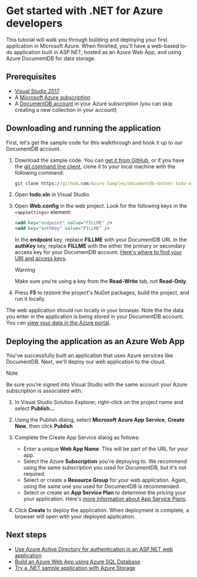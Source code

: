 

# Get started with .NET for Azure developers

This tutorial will walk you through building and deploying your first application in Microsoft Azure.  When finished, you'll have a web-based to-do application built in ASP.NET, hosted as an Azure Web App, and using Azure DocumentDB for data storage.

## Prerequisites

* [Visual Studio 2017](https://www.visualstudio.com/downloads/)
* A [Microsoft Azure subscription](https://azure.microsoft.com/free/)
* A [DocumentDB account](/azure/documentdb/documentdb-create-account) in your Azure subscription (you can skip creating a new collection in your account)

## Downloading and running the application

First, let's get the sample code for this walkthrough and hook it up to our DocumentDB account.

1. Download the sample code.  You can [get it from GitHub](https://github.com/Azure-Samples/documentdb-dotnet-todo-app), or if you have the [git command line client](https://git-scm.com/), clone it to your local machine with the following command:

    ```cmd
    git clone https://github.com/Azure-Samples/documentdb-dotnet-todo-app
    ```

2. Open **todo.sln** in Visual Studio.

3. Open **Web.config** in the web project.  Look for the following keys in the `<appSettings>` element:

    ```xml
    <add key="endpoint" value="FILLME" />
    <add key="authKey" value="FILLME" />
    ```

    In the **endpoint** key, replace **FILLME** with your DocumentDB URI.  In the **authKey** key, replace **FILLME** with the either the primary or secondary access key for your DocumentDB account.  [Here's where to find your URI and access keys](/azure/documentdb/documentdb-manage-account#a-idkeysaview-copy-and-regenerate-access-keys).

    > [!WARNING]
    > Make sure you're using a key from the **Read-Write** tab, not **Read-Only**.

4. Press **F5** to restore the project's NuGet packages, build the project, and run it locally.

The web application should run locally in your browser.  Note the the data you enter in the application is being stored in your DocumentDB account.  You can [view your data in the Azure portal](https://docs.microsoft.com/en-us/azure/documentdb/documentdb-view-json-document-explorer).

## Deploying the application as an Azure Web App

You've successfully built an application that uses Azure services like DocumentDB.  Next, we'll deploy our web application to the cloud.

> [!NOTE]
> Be sure you're signed into Visual Studio with the same account your Azure subscription is associated with.

1. In Visual Studio Solution Explorer, right-click on the project name and select **Publish...**

2. Using the Publish dialog, select **Microsoft Azure App Service**, **Create New**, then click **Publish**

3. Complete the Create App Service dialog as follows:

    * Enter a unique **Web App Name**.  This will be part of the URL for your app.
    * Select the Azure **Subscription** you're deploying to.  We recommend using the same subscription you used for DocumentDB, but it's not required.
    * Select or create a **Resource Group** for your web application. Again, using the same one you used for DocumentDB is recommended.
    * Select or create an **App Service Plan** to determine the pricing your your application.  Here's [more information about App Service Plans](/azure/app-service/azure-web-sites-web-hosting-plans-in-depth-overview).

4. Click **Create** to deploy the application.  When deployment is complete, a browser will open with your deployed application.

## Next steps

* [Use Azure Active Directory for authentication in an ASP.NET web application](/azure/active-directory/develop/active-directory-devquickstarts-webapp-dotnet)
* [Build an Azure Web App using Azure SQL Database](/azure/app-service-web/web-sites-dotnet-get-started)
* [Try a .NET sample application with Azure Storage](/azure/storage/storage-samples-dotnet)


